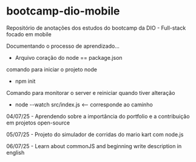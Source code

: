 # bootcamp-dio-mobile
Repositório de anotações dos estudos do bootcamp da DIO - Full-stack focado em mobile

Documentando o processo de aprendizado...

- Arquivo coração do node == package.json

comando para iniciar o projeto node 
- npm init

Comando para monitorar o server e reiniciar quando tiver alteração
- node --watch src/index.js <-- corresponde ao caminho

04/07/25 - Aprendendo sobre a importância do portfolio e a contribuição em projetos open-source

05/07/25 - Projeto do simulador de corridas do mario kart com node.js

06/07/25 - Learn about commonJS and beginning write description in english

